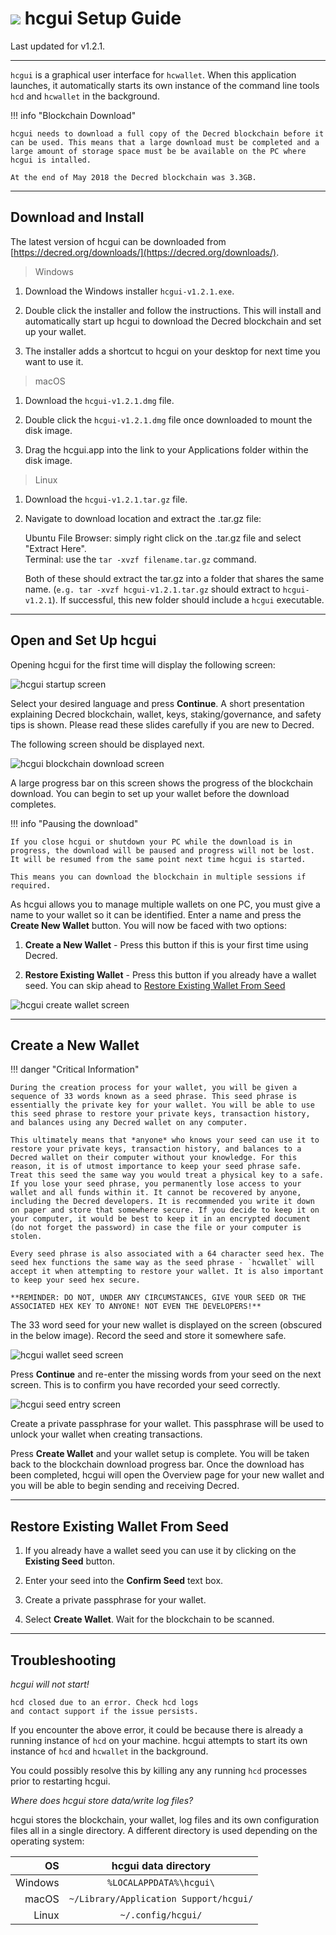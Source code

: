 # <img class="hc-icon" src="/img/hc-icons/Wallet.svg" /> hcgui Setup Guide

Last updated for v1.2.1.

---

`hcgui` is a graphical user interface for `hcwallet`. When this application launches, it automatically starts its own instance of the command line tools `hcd` and `hcwallet` in the background.

!!! info "Blockchain Download"

	hcgui needs to download a full copy of the Decred blockchain before it can be used. This means that a large download must be completed and a large amount of storage space must be be available on the PC where hcgui is intalled.

	At the end of May 2018 the Decred blockchain was 3.3GB.

---

## Download and Install

The latest version of hcgui can be downloaded from [https://decred.org/downloads/](https://decred.org/downloads/).

> Windows

1. Download the Windows installer `hcgui-v1.2.1.exe`.

1. Double click the installer and follow the instructions. This will install and automatically start up hcgui to download the Decred blockchain and set up your wallet.

1. The installer adds a shortcut to hcgui on your desktop for next time you want to use it.

> macOS

1. Download the `hcgui-v1.2.1.dmg` file.

1. Double click the `hcgui-v1.2.1.dmg` file once downloaded to mount the disk image.

1. Drag the hcgui.app into the link to your Applications folder within the disk image.

> Linux

1. Download the `hcgui-v1.2.1.tar.gz` file.

1. Navigate to download location and extract the .tar.gz file:

    Ubuntu File Browser: simply right click on the .tar.gz file and select "Extract Here". <br />
    Terminal: use the `tar -xvzf filename.tar.gz` command.

    Both of these should extract the tar.gz into a folder that shares the same name. (`e.g. tar -xvzf hcgui-v1.2.1.tar.gz` should extract to `hcgui-v1.2.1`). If successful, this new folder should include a `hcgui` executable.

---

## Open and Set Up hcgui

Opening hcgui for the first time will display the following screen:

![hcgui startup screen](/img/hcgui/startup.png)

Select your desired language and press **Continue**. A short presentation explaining Decred blockchain, wallet, keys, staking/governance, and safety tips is shown. Please read these slides carefully if you are new to Decred.

The following screen should be displayed next.

![hcgui blockchain download screen](/img/hcgui/chain-downloading.png)

A large progress bar on this screen shows the progress of the blockchain download. You can begin to set up your wallet before the download completes. 

!!! info "Pausing the download"

    If you close hcgui or shutdown your PC while the download is in progress, the download will be paused and progress will not be lost. It will be resumed from the same point next time hcgui is started.

    This means you can download the blockchain in multiple sessions if required.

As hcgui allows you to manage multiple wallets on one PC, you must give a name to your wallet so it can be identified. Enter a name and press the **Create New Wallet** button. You will now be faced with two options: 

1. **Create a New Wallet** - Press this button if this is your first time using Decred.

1. **Restore Existing Wallet** - Press this button if you already have a wallet seed. You can skip ahead to [Restore Existing Wallet From Seed](/getting-started/user-guides/hcgui-setup.md#restore-existing-wallet-from-seed)

![hcgui create wallet screen](/img/hcgui/create-wallet.png)

---

## Create a New Wallet

!!! danger "Critical Information"

    During the creation process for your wallet, you will be given a sequence of 33 words known as a seed phrase. This seed phrase is essentially the private key for your wallet. You will be able to use this seed phrase to restore your private keys, transaction history, and balances using any Decred wallet on any computer.

    This ultimately means that *anyone* who knows your seed can use it to restore your private keys, transaction history, and balances to a Decred wallet on their computer without your knowledge. For this reason, it is of utmost importance to keep your seed phrase safe. Treat this seed the same way you would treat a physical key to a safe. If you lose your seed phrase, you permanently lose access to your wallet and all funds within it. It cannot be recovered by anyone, including the Decred developers. It is recommended you write it down on paper and store that somewhere secure. If you decide to keep it on your computer, it would be best to keep it in an encrypted document (do not forget the password) in case the file or your computer is stolen.

    Every seed phrase is also associated with a 64 character seed hex. The seed hex functions the same way as the seed phrase - `hcwallet` will accept it when attempting to restore your wallet. It is also important to keep your seed hex secure.

    **REMINDER: DO NOT, UNDER ANY CIRCUMSTANCES, GIVE YOUR SEED OR THE ASSOCIATED HEX KEY TO ANYONE! NOT EVEN THE DEVELOPERS!**

The 33 word seed for your new wallet is displayed on the screen (obscured in the below image). Record the seed and store it somewhere safe.

![hcgui wallet seed screen](/img/hcgui/wallet-seed.png)

Press **Continue** and re-enter the missing words from your seed on the next screen. This is to confirm you have recorded your seed correctly.

![hcgui seed entry screen](/img/hcgui/seed-entered.png)

Create a private passphrase for your wallet. This passphrase will be used to unlock your wallet when creating transactions.

Press **Create Wallet** and your wallet setup is complete. You will be taken back to the blockchain download progress bar. Once the download has been completed, hcgui will open the Overview page for your new wallet and you will be able to begin sending and receiving Decred.

---

## Restore Existing Wallet From Seed

1. If you already have a wallet seed you can use it by clicking on the **Existing Seed** button.

1. Enter your seed into the **Confirm Seed** text box.

1. Create a private passphrase for your wallet.

1. Select **Create Wallet**. Wait for the blockchain to be scanned.

---

## Troubleshooting

*hcgui will not start!*

```
hcd closed due to an error. Check hcd logs
and contact support if the issue persists.
```

If you encounter the above error, it could be because there is already a running instance of `hcd` on your machine. hcgui attempts to start its own instance of `hcd` and `hcwallet` in the background.

You could possibly resolve this by killing any any running `hcd` processes prior to restarting hcgui.

*Where does hcgui store data/write log files?*

hcgui stores the blockchain, your wallet, log files and its own configuration files all in a single directory. A different directory is used depending on the operating system:

| OS      | hcgui data directory                   |
| -------:|:-------------------------------------------:|
| Windows | `%LOCALAPPDATA%\hcgui\`                |
| macOS   | `~/Library/Application Support/hcgui/` |
| Linux   | `~/.config/hcgui/`                     |
